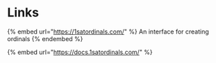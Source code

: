 # Links

{% embed url="https://1satordinals.com/" %}
An interface for creating ordinals
{% endembed %}

{% embed url="https://docs.1satordinals.com/" %}
